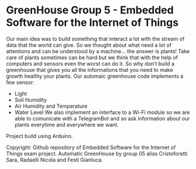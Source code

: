 # GreenHouse Group 5 - Embedded Software for the Internet of Things

Our main idea was to build something that interact a lot with the stream of data that the world can give. So we thought about what need a lot of attentions and can be understood by a machine… the answer is plants! 
Take care of plants sometimes can be hard but we think that with the help of computers and sensors even the worst can do it. So why don’t build a greenhouse that gives you all the informations that you need to make growth healthy your plants.
Our automaic greenhouse code implements a few sensor:
- Light 
- Soil Humidity
- Air Humidity and Temperature
- Water Level
We also implement an interface to a Wi-Fi module so we are able to comunicate with a TelegramBot and so ask information about our plants everytime and everywhere we want.

Project build using Arduino.

Copyright: Github repository of Embedded Software for the Internet of Things exam project. Automatic GreenHouse by group 05 alias Cristoforetti Sara, Radaelli Nicola and Festi Gianluca.
